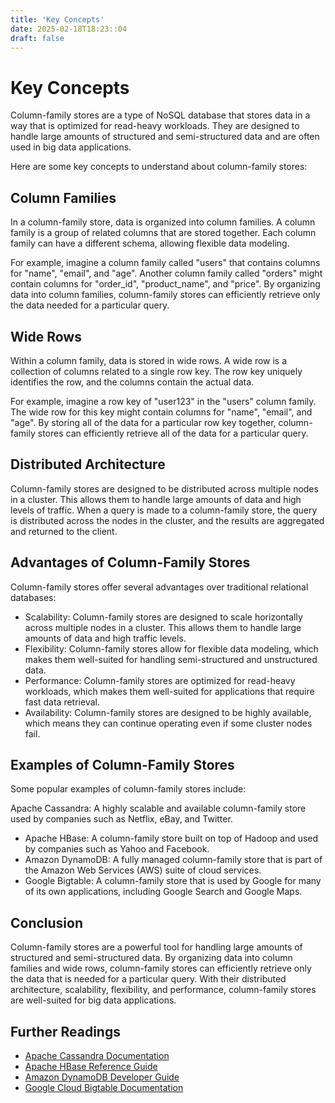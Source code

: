 ```yaml
---
title: 'Key Concepts'
date: 2025-02-18T18:23::04
draft: false
---
```


# Key Concepts

Column-family stores are a type of NoSQL database that stores data in a way that is optimized for read-heavy workloads. They are designed to handle large amounts of structured and semi-structured data and are often used in big data applications.

Here are some key concepts to understand about column-family stores:

## **Column Families**

In a column-family store, data is organized into column families. A column family is a group of related columns that are stored together. Each column family can have a different schema, allowing flexible data modeling.

For example, imagine a column family called "users" that contains columns for "name", "email", and "age". Another column family called "orders" might contain columns for "order_id", "product_name", and "price". By organizing data into column families, column-family stores can efficiently retrieve only the data needed for a particular query.

## **Wide Rows**

Within a column family, data is stored in wide rows. A wide row is a collection of columns related to a single row key. The row key uniquely identifies the row, and the columns contain the actual data.

For example, imagine a row key of "user123" in the "users" column family. The wide row for this key might contain columns for "name", "email", and "age". By storing all of the data for a particular row key together, column-family stores can efficiently retrieve all of the data for a particular query.

## **Distributed Architecture**

Column-family stores are designed to be distributed across multiple nodes in a cluster. This allows them to handle large amounts of data and high levels of traffic. When a query is made to a column-family store, the query is distributed across the nodes in the cluster, and the results are aggregated and returned to the client.

## **Advantages of Column-Family Stores**

Column-family stores offer several advantages over traditional relational databases:

- Scalability: Column-family stores are designed to scale horizontally across multiple nodes in a cluster. This allows them to handle large amounts of data and high traffic levels.
- Flexibility: Column-family stores allow for flexible data modeling, which makes them well-suited for handling semi-structured and unstructured data.
- Performance: Column-family stores are optimized for read-heavy workloads, which makes them well-suited for applications that require fast data retrieval.
- Availability: Column-family stores are designed to be highly available, which means they can continue operating even if some cluster nodes fail.

## **Examples of Column-Family Stores**

Some popular examples of column-family stores include:

Apache Cassandra: A highly scalable and available column-family store used by companies such as Netflix, eBay, and Twitter.

- Apache HBase: A column-family store built on top of Hadoop and used by companies such as Yahoo and Facebook.
- Amazon DynamoDB: A fully managed column-family store that is part of the Amazon Web Services (AWS) suite of cloud services.
- Google Bigtable: A column-family store that is used by Google for many of its own applications, including Google Search and Google Maps.

## **Conclusion**

Column-family stores are a powerful tool for handling large amounts of structured and semi-structured data. By organizing data into column families and wide rows, column-family stores can efficiently retrieve only the data that is needed for a particular query. With their distributed architecture, scalability, flexibility, and performance, column-family stores are well-suited for big data applications.

## **Further Readings**

- [Apache Cassandra Documentation](https://cassandra.apache.org/doc/latest/)
- [Apache HBase Reference Guide](https://hbase.apache.org/book.html)
- [Amazon DynamoDB Developer Guide](https://docs.aws.amazon.com/amazondynamodb/latest/developerguide/Introduction.html)
- [Google Cloud Bigtable Documentation](https://cloud.google.com/bigtable/docs/)
